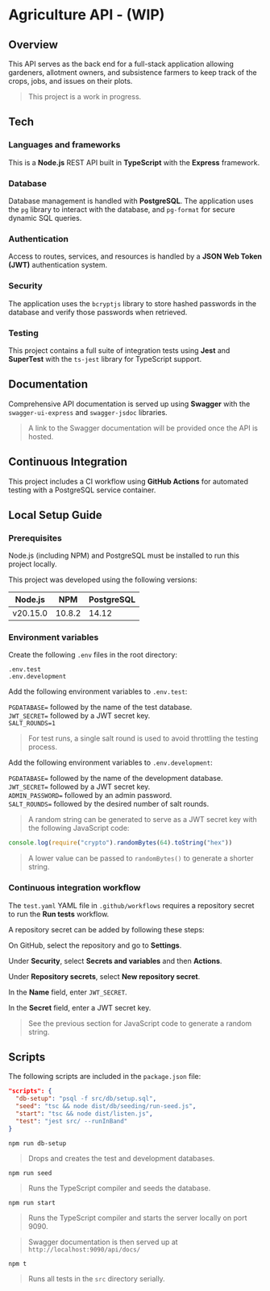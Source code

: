# Agriculture API - (WIP)

## Overview

This API serves as the back end for a full-stack application allowing gardeners, allotment owners, and subsistence farmers to keep track of the crops, jobs, and issues on their plots.

> This project is a work in progress.

## Tech

### Languages and frameworks

This is a **Node.js** REST API built in **TypeScript** with the **Express** framework.

### Database

Database management is handled with **PostgreSQL**. The application uses the `pg` library to interact with the database, and `pg-format` for secure dynamic SQL queries. 

### Authentication

Access to routes, services, and resources is handled by a **JSON Web Token (JWT)** authentication system.

### Security

The application uses the `bcryptjs` library to store hashed passwords in the database and verify those passwords when retrieved.

### Testing

This project contains a full suite of integration tests using **Jest** and **SuperTest** with the `ts-jest` library for TypeScript support.

## Documentation

Comprehensive API documentation is served up using **Swagger** with the `swagger-ui-express` and `swagger-jsdoc` libraries.

> A link to the Swagger documentation will be provided once the API is hosted.

## Continuous Integration

This project includes a CI workflow using **GitHub Actions** for automated testing with a PostgreSQL service container.

## Local Setup Guide

### Prerequisites

Node.js (including NPM) and PostgreSQL must be installed to run this project locally.

This project was developed using the following versions:

| Node.js | NPM | PostgreSQL |
| --- | --- | --- |
| v20.15.0 | 10.8.2 | 14.12 |

### Environment variables

Create the following `.env` files in the root directory:

`.env.test`\
`.env.development`

Add the following environment variables to `.env.test`:

`PGDATABASE=` followed by the name of the test database.\
`JWT_SECRET=` followed by a JWT secret key.\
`SALT_ROUNDS=1`

> For test runs, a single salt round is used to avoid throttling the testing process.

Add the following environment variables to `.env.development`:

`PGDATABASE=` followed by the name of the development database.\
`JWT_SECRET=` followed by a JWT secret key.\
`ADMIN_PASSWORD=` followed by an admin password.\
`SALT_ROUNDS=` followed by the desired number of salt rounds.

> A random string can be generated to serve as a JWT secret key with the following JavaScript code:

```js
console.log(require("crypto").randomBytes(64).toString("hex"))
```

> A lower value can be passed to `randomBytes()` to generate a shorter string.

### Continuous integration workflow

The `test.yaml` YAML file in `.github/workflows` requires a repository secret to run the **Run tests** workflow.

A repository secret can be added by following these steps:

On GitHub, select the repository and go to **Settings**.

Under **Security**, select **Secrets and variables** and then **Actions**.

Under **Repository secrets**, select **New repository secret**.

In the **Name** field, enter `JWT_SECRET`.

In the **Secret** field, enter a JWT secret key.
> See the previous section for JavaScript code to generate a random string.

## Scripts

The following scripts are included in the `package.json` file:

```json
"scripts": {
  "db-setup": "psql -f src/db/setup.sql",
  "seed": "tsc && node dist/db/seeding/run-seed.js",
  "start": "tsc && node dist/listen.js",
  "test": "jest src/ --runInBand"
}
```

`npm run db-setup`
> Drops and creates the test and development databases.

`npm run seed`
> Runs the TypeScript compiler and seeds the database.

`npm run start`
> Runs the TypeScript compiler and starts the server locally on port 9090. 

> Swagger documentation is then served up at `http://localhost:9090/api/docs/`

`npm t`
> Runs all tests in the `src` directory serially.
